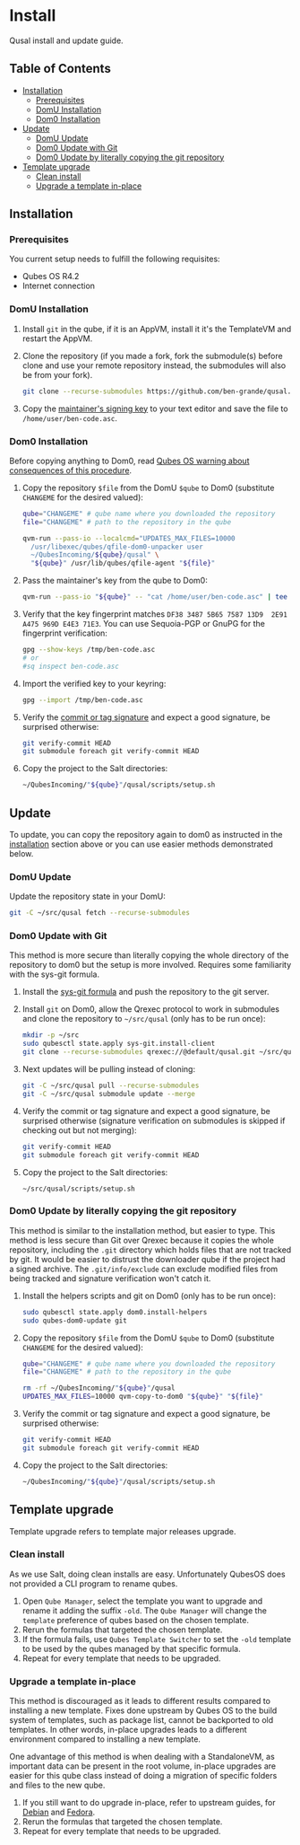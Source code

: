 # Install

Qusal install and update guide.

## Table of Contents

* [Installation](#installation)
  * [Prerequisites](#prerequisites)
  * [DomU Installation](#domu-installation)
  * [Dom0 Installation](#dom0-installation)
* [Update](#update)
  * [DomU Update](#domu-update)
  * [Dom0 Update with Git](#dom0-update-with-git)
  * [Dom0 Update by literally copying the git repository](#dom0-update-by-literally-copying-the-git-repository)
* [Template upgrade](#template-upgrade)
  * [Clean install](#clean-install)
  * [Upgrade a template in-place](#upgrade-a-template-in-place)

## Installation

### Prerequisites

You current setup needs to fulfill the following requisites:

- Qubes OS R4.2
- Internet connection

### DomU Installation

1.  Install `git` in the qube, if it is an AppVM, install it it's the
    TemplateVM and restart the AppVM.

2.  Clone the repository (if you made a fork, fork the submodule(s) before
    clone and use your remote repository instead, the submodules will also be
    from your fork).
    ```sh
    git clone --recurse-submodules https://github.com/ben-grande/qusal.git
    ```

3.  Copy the [maintainer's signing key](https://github.com/ben-grande/ben-grande/raw/main/DF3834875B65758713D93E91A475969DE4E371E3.asc)
    to your text editor and save the file to `/home/user/ben-code.asc`.

### Dom0 Installation

Before copying anything to Dom0, read [Qubes OS warning about consequences of
this procedure](https://www.qubes-os.org/doc/how-to-copy-from-dom0/#copying-to-dom0).

1.  Copy the repository `$file` from the DomU `$qube` to Dom0 (substitute
    `CHANGEME` for the desired valued):
    ```sh
    qube="CHANGEME" # qube name where you downloaded the repository
    file="CHANGEME" # path to the repository in the qube

    qvm-run --pass-io --localcmd="UPDATES_MAX_FILES=10000
      /usr/libexec/qubes/qfile-dom0-unpacker user
      ~/QubesIncoming/${qube}/qusal" \
      "${qube}" /usr/lib/qubes/qfile-agent "${file}"
    ```

2.  Pass the maintainer's key from the qube to Dom0:
    ```sh
    qvm-run --pass-io "${qube}" -- "cat /home/user/ben-code.asc" | tee /tmp/ben-code.asc
    ```

3.  Verify that the key fingerprint matches
    `DF38 3487 5B65 7587 13D9  2E91 A475 969D E4E3 71E3`. You can use
    Sequoia-PGP or GnuPG for the fingerprint verification:
    ```sh
    gpg --show-keys /tmp/ben-code.asc
    # or
    #sq inspect ben-code.asc
    ```

4.  Import the verified key to your keyring:
    ```sh
    gpg --import /tmp/ben-code.asc
    ```

5.  Verify the [commit or tag signature](https://www.qubes-os.org/security/verifying-signatures/#how-to-verify-signatures-on-git-repository-tags-and-commits)
    and expect a good signature, be surprised otherwise:
    ```sh
    git verify-commit HEAD
    git submodule foreach git verify-commit HEAD
    ```

6.  Copy the project to the Salt directories:
    ```sh
    ~/QubesIncoming/"${qube}"/qusal/scripts/setup.sh
    ```

## Update

To update, you can copy the repository again to dom0 as instructed in the
[installation](#installation) section above or you can use easier methods
demonstrated below.

### DomU Update

Update the repository state in your DomU:
```sh
git -C ~/src/qusal fetch --recurse-submodules
```

### Dom0 Update with Git

This method is more secure than literally copying the whole directory of the
repository to dom0 but the setup is more involved. Requires some familiarity
with the sys-git formula.

1.  Install the [sys-git formula](salt/sys-git/README.md) and push the
    repository to the git server.

2.  Install `git` on Dom0, allow the Qrexec protocol to work in submodules and
    clone the repository to `~/src/qusal` (only has to be run once):
    ```sh
    mkdir -p ~/src
    sudo qubesctl state.apply sys-git.install-client
    git clone --recurse-submodules qrexec://@default/qusal.git ~/src/qusal
    ```

3. Next updates will be pulling instead of cloning:
    ```sh
    git -C ~/src/qusal pull --recurse-submodules
    git -C ~/src/qusal submodule update --merge
    ```

4.  Verify the commit or tag signature and expect a good signature, be
    surprised otherwise (signature verification on submodules is skipped if
    checking out but not merging):
    ```sh
    git verify-commit HEAD
    git submodule foreach git verify-commit HEAD
    ```

5.  Copy the project to the Salt directories:
    ```
    ~/src/qusal/scripts/setup.sh
    ```

### Dom0 Update by literally copying the git repository

This method is similar to the installation method, but easier to type. This
method is less secure than Git over Qrexec because it copies the whole
repository, including the `.git` directory which holds files that are not
tracked by git. It would be easier to distrust the downloader qube if the
project had a signed archive. The `.git/info/exclude` can exclude modified
files from being tracked and signature verification won't catch it.

1.  Install the helpers scripts and git on Dom0 (only has to be run once):
    ```sh
    sudo qubesctl state.apply dom0.install-helpers
    sudo qubes-dom0-update git
    ```

2.  Copy the repository `$file` from the DomU `$qube` to Dom0 (substitute
    `CHANGEME` for the desired valued):
    ```sh
    qube="CHANGEME" # qube name where you downloaded the repository
    file="CHANGEME" # path to the repository in the qube

    rm -rf ~/QubesIncoming/"${qube}"/qusal
    UPDATES_MAX_FILES=10000 qvm-copy-to-dom0 "${qube}" "${file}"
    ```

3.  Verify the commit or tag signature and expect a good signature, be
    surprised otherwise:
    ```sh
    git verify-commit HEAD
    git submodule foreach git verify-commit HEAD
    ```

4.  Copy the project to the Salt directories:
    ```sh
    ~/QubesIncoming/"${qube}"/qusal/scripts/setup.sh
    ```

## Template upgrade

Template upgrade refers to template major releases upgrade.

### Clean install

As we use Salt, doing clean installs are easy. Unfortunately QubesOS does not
provided a CLI program to rename qubes.

1. Open `Qube Manager`, select the template you want to upgrade and rename it
   adding the suffix `-old`. The `Qube Manager` will change the `template`
   preference of qubes based on the chosen template.
2. Rerun the formulas that targeted the chosen template.
3. If the formula fails, use `Qubes Template Switcher` to set the `-old`
   template to be used by the qubes managed by that specific formula.
3. Repeat for every template that needs to be upgraded.

### Upgrade a template in-place

This method is discouraged as it leads to different results compared to
installing a new template. Fixes done upstream by Qubes OS to the build system
of templates, such as package list, cannot be backported to old templates. In
other words, in-place upgrades leads to a different environment compared to
installing a new template.

One advantage of this method is when dealing with a StandaloneVM, as important
data can be present in the root volume, in-place upgrades are easier for this
qube class instead of doing a migration of specific folders and files to the
new qube.

1. If you still want to do upgrade in-place, refer to upstream guides, for
   [Debian](https://www.qubes-os.org/doc/templates/debian/in-place-upgrade)
   and
   [Fedora](https://www.qubes-os.org/doc/templates/fedora/in-place-upgrade).
2. Rerun the formulas that targeted the chosen template.
3. Repeat for every template that needs to be upgraded.
